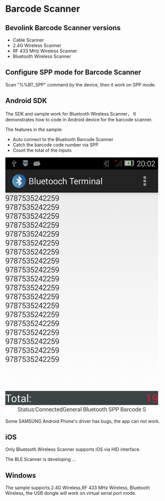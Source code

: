 Barcode Scanner
===============

## Bevolink Barcode Scanner versions

-  Cable Scanner
-  2.4G Wireless Scanner
-  RF 433 MHz Wireless Scanner
-  Bluetooth Wireless Scanner

## Configure SPP mode for Barcode Scanner
Scan "%%BT_SPP" command by the device, then it work on SPP mode.

## Android SDK
The SDK and sample work for Bluetooth Wireless Scanner， It demonstrates how to code in Android device for the barcode scanner.

The features in the sample:
- Auto connect to the Bluetooth Barcode Scanner
- Catch the barcode code number via SPP
- Count the total of the inputs

<img src="https://raw.githubusercontent.com/BEVOLINK/Barcode-Scanner/master/Android/AndroidSPP_SampleApp.png"/>

Some SAMSUNG Android Phone's driver has bugs, the app can not work.  

## iOS
<p>Only Bluetooth Wireless Scanner supports iOS via HID interface. </p>
<p>The BLE Scanner is developing ... </p>


## Windows
The sample supports 2.4G Wireless,RF 433 MHz Wireless, Bluetooth Wireless, the USB dongle will work on virtual serial port mode.

